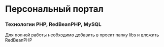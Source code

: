 # Персональный портал
### Технологии PHP, RedBeanPHP, MySQL
Для полной работы необходимо добавить в проект папку libs и вложить RedBeanPHP